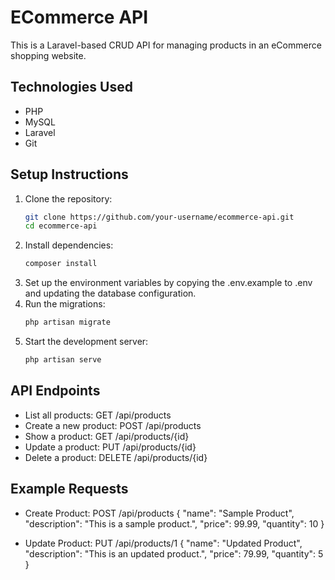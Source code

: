 # ECommerce API

This is a Laravel-based CRUD API for managing products in an eCommerce shopping website.

## Technologies Used
- PHP
- MySQL
- Laravel
- Git

## Setup Instructions

1. Clone the repository:
   ```bash
   git clone https://github.com/your-username/ecommerce-api.git
   cd ecommerce-api
2. Install dependencies:
    ```bash
   composer install
4. Set up the environment variables by copying the .env.example to .env and updating the database configuration.
5. Run the migrations:
    ```bash
   php artisan migrate
7. Start the development server:
    ```bash
   php artisan serve
   
## API Endpoints

* List all products: GET /api/products
* Create a new product: POST /api/products
* Show a product: GET /api/products/{id}
* Update a product: PUT /api/products/{id}
* Delete a product: DELETE /api/products/{id}

## Example Requests
* Create Product:
 POST /api/products
{
    "name": "Sample Product",
    "description": "This is a sample product.",
    "price": 99.99,
    "quantity": 10
}


* Update Product:
PUT /api/products/1
{
    "name": "Updated Product",
    "description": "This is an updated product.",
    "price": 79.99,
    "quantity": 5
}




   

